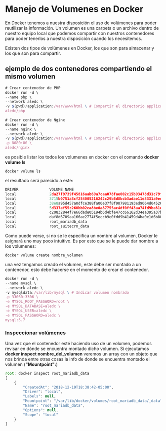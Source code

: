 # Manejo de Volumenes en Docker

En Docker tenemos a nuestra disposición el uso de volúmenes para poder reutilizar la información.
Un volumen es una carpeta o un archivo dentro de nuestro equipo local que podemos compartir con nuestros contenedores
para poder tenerlos a nuestra disposición cuando los necesitemos.

Existen dos tipos de volúmenes en Docker, los que son para almacenar y los que son para compartir.

## ejemplo de dos contenedores compartiendo el mismo volumen

```js
# Crear contenedor de PHP
docker run -d \
--name php \
--network aledc \
-v $(pwd)/application:/var/www/html \ # Compartir el directorio application de nuestro equipo local
aledc/php
 
# Crear contenedor de Nginx
docker run -d \
--name nginx \
--network aledc \
-v $(pwd)/application:/var/www/html \ # Compartir el directorio application de nuestro equipo local
-p 8080:80 \
aledc/nginx
```

es posible listar los todos los volumenes en docker con el comando __docker volume ls__

```
docker volume ls
```

el resultado será parecido a este:

```js
DRIVER              VOLUME NAME
local               2da27f9739f45816aab69a7caa078fae002c15b93478d31c79f40af2d7b29aa1
local               3715b0751a3cf254005216242c29b8d8bcb3adae11e3331a9ee8dfe7bfcb3006
local               38e8a95d457a0dfce388fa00e37f8f907981193ed9064d0452085f51f8bf5c34
local               5d337ef55c260bb02ca8be0a87755ac4df0ff43aa74fd9be81da4e6c525f60e3
local               c20832844f7e66dade05194b6d4bfe47cc66162d34ea395a37b36a1f74e3e5f1
local               daf8d6709aa166ae2774f5eccb9e0fdd9b41459d4ba0e1d6b806d413413a86d5
local               root_mariadb_data
local               root_suitecrm_data
```

Como puede verse, si no se le especifica un nombre al volumen, Docker le asignará uno muy poco intuitivo.
Es por esto que se le puede dar nombre a los volumenes:

```
docker volume create nombre_volumen
```
una vez tengamos creado el volumen, este debe ser montado a un contenedor, esto debe hacerse en el momento de crear el contenedor.

```js
docker run -d \
--name mysql \
--network aledc \
-v mysqldata:/var/lib/mysql \ # Indicar volumen nombrado
-p 33060:3306 \
-e MYSQL_ROOT_PASSWORD=root \
-e MYSQL_DATABASE=aledc \
-e MYSQL_USER=aledc \
-e MYSQL_PASSWORD=aledc \
mysql:5.7
```

### Inspeccionar volúmenes
Una vez que el contenedor esté haciendo uso de un volumen, podemos revisar en dónde se encuentra montado dicho volumen.
Si ejecutamos __docker inspect nombre_del_volumen__ veremos un array con un objeto que nos brinda entre otras cosas la info de donde se encuentra montado el volumen (__"Mountpoint":__)

```js
root: docker inspect root_mariadb_data 
[
    {
        "CreatedAt": "2018-12-19T18:38:42-05:00",
        "Driver": "local",
        "Labels": null,
        "Mountpoint": "/var/lib/docker/volumes/root_mariadb_data/_data",
        "Name": "root_mariadb_data",
        "Options": null,
        "Scope": "local"
    }
]
```



